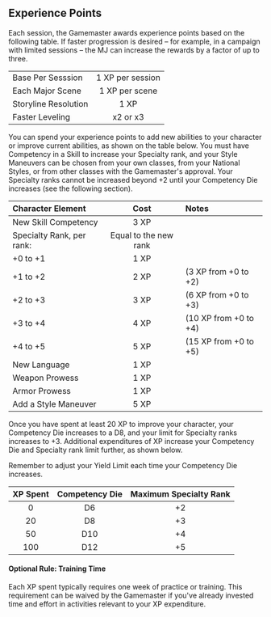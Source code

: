 ## Experience Points

Each session, the Gamemaster awards experience points
based on the following table. If faster progression is desired – for
example, in a campaign with limited sessions – the MJ can increase the
rewards by a factor of up to three.

|                        |                  |
| :--------------------- | :--------------: |
| Base Per Sesssion      | 1 XP per session |
| Each Major Scene       | 1 XP per scene   |
| Storyline Resolution   | 1 XP             |
| Faster Leveling        | x2 or x3         |

You can spend your experience points to add new abilities to your
character or improve current abilities, as shown on the table below. You
must have Competency in a Skill to increase your Specialty rank, and
your Style Maneuvers can be chosen from your own classes, from your
National Styles, or from other classes with the Gamemaster's approval. Your
Specialty ranks cannot be increased beyond +2 until your Competency Die
increases (see the following section).

| Character Element          | Cost                  | Notes                  |
| :------------------------  | :-------------------: | :--------------------- |
| New Skill Competency       | 3 XP                  |                        |
| Specialty Rank, per rank:  | Equal to the new rank |                        |
| \+0 to +1                  | 1 XP                  |                        |
| \+1 to +2                  | 2 XP                  | (3 XP from +0 to +2)   |
| \+2 to +3                  | 3 XP                  | (6 XP from +0 to +3)   |
| \+3 to +4                  | 4 XP                  | (10 XP from +0 to +4)  |
| \+4 to +5                  | 5 XP                  | (15 XP from +0 to +5)  |
| New Language               | 1 XP                  |                        |
| Weapon Prowess             | 1 XP                  |                        |
| Armor Prowess              | 1 XP                  |                        |
| Add a Style Maneuver       | 5 XP                  |                        |

Once you have spent at least 20 XP to improve your character, your
Competency Die increases to a D8, and your limit for Specialty ranks
increases to +3. Additional expenditures of XP increase your Competency
Die and Specialty rank limit further, as shown below.

Remember to adjust your Yield Limit each time your Competency Die increases.

| XP Spent | Competency Die | Maximum Specialty Rank |
| :------: | :------------: | :--------------------: |
| 0        | D6             | \+2                    |
| 20       | D8             | \+3                    |
| 50       | D10            | \+4                    |
| 100      | D12            | \+5                    |

#### Optional Rule: Training Time

Each XP spent typically requires one week of practice or training. This
requirement can be waived by the Gamemaster if you've already invested time and
effort in activities relevant to your XP expenditure.
